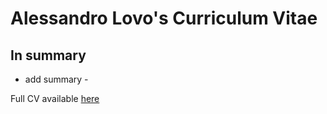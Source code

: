 # Alessandro Lovo's Curriculum Vitae

## In summary

- add summary - 

Full CV available [here](https://github.com/AlessandroLovo/CV/releases/latest/download/CV.pdf)
